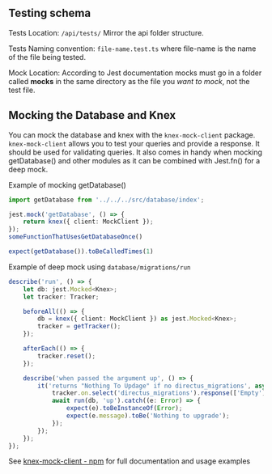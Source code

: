 ## Testing schema
Tests Location: `/api/tests/` Mirror the api folder structure.

Tests Naming convention: `file-name.test.ts` where file-name is the name of the file being tested.

Mock Location: According to Jest documentation mocks must go in a folder called __mocks__ in the same directory as the file you _want to mock_, not the test file.

## Mocking the Database and Knex

 You can mock the database and knex with the `knex-mock-client` package. `knex-mock-client` allows you to test your queries and provide a response. It should be used for validating queries. It also comes in handy when mocking getDatabase() and other modules as it can be combined with Jest.fn() for a deep mock.

Example of mocking getDatabase()
```ts
import getDatabase from '../../../src/database/index';

jest.mock('getDatabase', () => {
    return knex({ client: MockClient });
});
someFunctionThatUsesGetDatabaseOnce()

expect(getDatabase()).toBeCalledTimes(1)
```

Example of deep mock using `database/migrations/run` 
```ts
describe('run', () => {
	let db: jest.Mocked<Knex>;
	let tracker: Tracker;

	beforeAll(() => {
		db = knex({ client: MockClient }) as jest.Mocked<Knex>;
		tracker = getTracker();
	});

	afterEach(() => {
		tracker.reset();
	});

	describe('when passed the argument up', () => {
		it('returns "Nothing To Updage" if no directus_migrations', async () => {
			tracker.on.select('directus_migrations').response(['Empty']);
			await run(db, 'up').catch((e: Error) => {
				expect(e).toBeInstanceOf(Error);
				expect(e.message).toBe('Nothing to upgrade');
			});
		});
	});
});

```

See  [knex-mock-client  -  npm](https://www.npmjs.com/package/knex-mock-client) for full documentation and usage examples